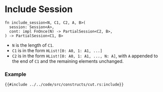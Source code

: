 # Include Session

```rust, noplaypen
fn include_session<N, C1, C2, A, B>(
  session: Session<A>,
  cont: impl FnOnce(N) -> PartialSession<C2, B>,
) -> PartialSession<C1, B>
```

- `N` is the length of `C1`.
- `C1` is in the form `HList![0: A0, 1: A1, ...]`
- `C2` is in the form `HList![0: A0, 1: A1, ..., N: A]`,
  with `A` appended to the end of `C1` and the remaining elements unchanged.

### Example

```rust, noplaypen
{{#include ../../code/src/constructs/cut.rs:include}}
```
